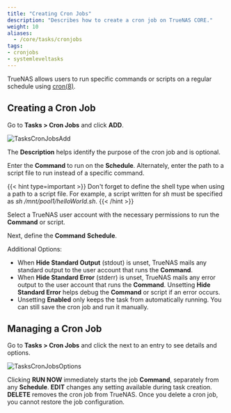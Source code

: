 ```yaml
---
title: "Creating Cron Jobs"
description: "Describes how to create a cron job on TrueNAS CORE." 
weight: 10
aliases:
  - /core/tasks/cronjobs
tags:
- cronjobs
- systemleveltasks
---
```




TrueNAS allows users to run specific commands or scripts on a regular schedule using [cron(8)](https://man.openbsd.org/cron.8 "Cron Man Page").

## Creating a Cron Job

Go to **Tasks > Cron Jobs** and click **ADD**.

![TasksCronJobsAdd](/images/CORE/Tasks/TasksCronJobsAdd.png "Creating a new Cron Job")

The **Description** helps identify the purpose of the cron job and is optional.

Enter the **Command** to run on the **Schedule**.
Alternately, enter the path to a script file to run instead of a specific command.

{{< hint type=important >}}
Don't forget to define the shell type when using a path to a script file.
For example, a script written for *sh* must be specified as *sh /mnt/pool1/helloWorld.sh*.
{{< /hint >}}

Select a TrueNAS user account with the necessary permissions to run the **Command** or script.

Next, define the **Command** **Schedule**.

Additional Options:
* When **Hide Standard Output** (stdout) is unset, TrueNAS mails any standard output to the user account that runs the **Command**.
* When **Hide Standard Error** (stderr) is unset, TrueNAS mails any error output to the user account that runs the **Command**. Unsetting  **Hide Standard Error** helps debug the **Command** or script if an error occurs.
* Unsetting **Enabled** only keeps the task from automatically running. You can still save the cron job and run it manually.

## Managing a Cron Job

Go to **Tasks > Cron Jobs** and click the <i class="fa fa-chevron-right"></i> next to an entry to see details and options.

![TasksCronJobsOptions](/images/CORE/Tasks/TasksCronJobsOptions.png "Options for an existing cron job")

Clicking **RUN NOW** immediately starts the job **Command**, separately from any **Schedule**.
**EDIT** changes any setting available during task creation.
**DELETE** removes the cron job from TrueNAS. Once you delete a cron job, you cannot restore the job configuration.
